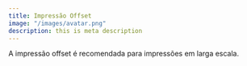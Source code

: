 ```yaml
---
title: Impressão Offset
image: "/images/avatar.png"
description: this is meta description
---
```


A impressão offset é recomendada para impressões em larga escala.
